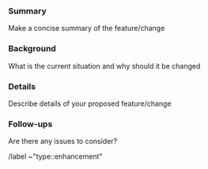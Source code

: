 ### Summary

Make a concise summary of the feature/change

### Background

What is the current situation and why should it be changed

### Details

Describe details of your proposed feature/change

### Follow-ups

Are there any issues to consider?

/label ~"type::enhancement"
